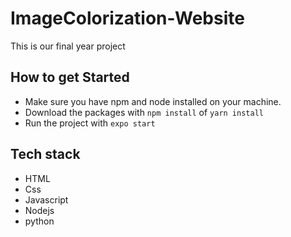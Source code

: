 # ImageColorization-Website
This is our final year project

## How to get Started
* Make sure you have npm and node installed on your machine.
* Download the packages with `npm install` of `yarn install`
* Run the project with `expo start`


## Tech stack 
* HTML
* Css
* Javascript
* Nodejs 
* python

